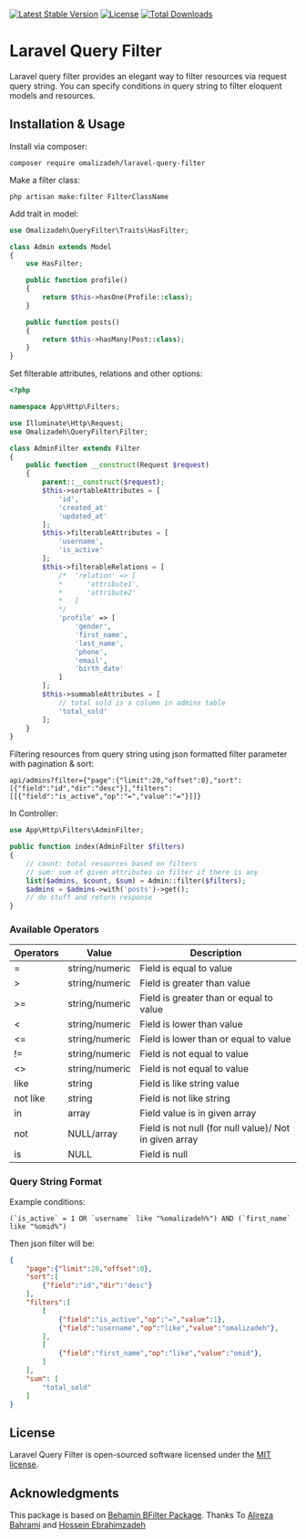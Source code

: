 [![Latest Stable Version](https://poser.pugx.org/omalizadeh/laravel-query-filter/v)](https://packagist.org/packages/omalizadeh/laravel-query-filter)
[![License](https://poser.pugx.org/omalizadeh/laravel-query-filter/license)](https://packagist.org/packages/omalizadeh/laravel-query-filter)
[![Total Downloads](https://poser.pugx.org/omalizadeh/laravel-query-filter/downloads)](https://packagist.org/packages/omalizadeh/laravel-query-filter)
# Laravel Query Filter
Laravel query filter provides an elegant way to filter resources via request query string.
You can specify conditions in query string to filter eloquent models and resources.

## Installation & Usage
Install via composer:
```
composer require omalizadeh/laravel-query-filter
```
Make a filter class:
```
php artisan make:filter FilterClassName
```
Add trait in model:
```php
use Omalizadeh\QueryFilter\Traits\HasFilter;

class Admin extends Model
{
    use HasFilter;

    public function profile()
    {
        return $this->hasOne(Profile::class);
    }

    public function posts()
    {
        return $this->hasMany(Post::class);
    }
}
```
Set filterable attributes, relations and other options:
```php
<?php

namespace App\Http\Filters;

use Illuminate\Http\Request;
use Omalizadeh\QueryFilter\Filter;

class AdminFilter extends Filter
{
    public function __construct(Request $request)
    {
        parent::__construct($request);
        $this->sortableAttributes = [
            'id',
            'created_at'
            'updated_at'
        ];
        $this->filterableAttributes = [
            'username',
            'is_active'
        ];
        $this->filterableRelations = [
            /*  'relation' => [
            *      'attribute1',
            *      'attribute2' 
            *   ]
            */             
            'profile' => [
                'gender',
                'first_name',
                'last_name',
                'phone',
                'email',
                'birth_date'
            ]
        ];
        $this->summableAttributes = [
            // total sold is a column in admins table
            'total_sold'
        ];
    }
}
```
Filtering resources from query string using json formatted filter parameter with pagination & sort:
```
api/admins?filter={"page":{"limit":20,"offset":0},"sort":[{"field":"id","dir":"desc"}],"filters":[[{"field":"is_active","op":"=","value":"="}]]}
```
In Controller:
```php
use App\Http\Filters\AdminFilter;

public function index(AdminFilter $filters)
{
    // count: total resources based on filters
    // sum: sum of given attributes in filter if there is any
    list($admins, $count, $sum) = Admin::filter($filters);
    $admins = $admins->with('posts')->get();
    // do stuff and return response
}
```
### Available Operators
| Operators  | Value | Description |
|---|---|---|
| =  | string/numeric | Field is equal to value |
| >  | string/numeric | Field is greater than value |
| >=  | string/numeric | Field is greater than or equal to value |
| <  | string/numeric | Field is lower than value |
| <=  | string/numeric | Field is lower than or equal to value |
| != | string/numeric | Field is not equal to value |
| <> | string/numeric | Field is not equal to value |
| like | string | Field is like string value |
| not like | string | Field is not like string |
| in | array | Field value is in given array |
| not | NULL/array | Field is not null (for null value)/ Not in given array |
| is | NULL | Field is null |
### Query String Format
Example conditions:
```
(`is_active` = 1 OR `username` like "%omalizadeh%") AND (`first_name` like "%omid%")
```
Then json filter will be:

```json
{
    "page":{"limit":20,"offset":0},
    "sort":[
        {"field":"id","dir":"desc"}
    ],
    "filters":[
        [
            {"field":"is_active","op":"=","value":1},
            {"field":"username","op":"like","value":"omalizadeh"},
        ],
        [   
            {"field":"first_name","op":"like","value":"omid"},
        ]
    ],
    "sum": [
        "total_sold"
    ]
}
```
## License

Laravel Query Filter is open-sourced software licensed under the [MIT license](LICENSE.md).

## Acknowledgments

This package is based on [Behamin BFilter Package](https://github.com/alirezabahram7/bfilter).
Thanks To [Alireza Bahrami](https://github.com/alirezabahram7) and [Hossein Ebrahimzadeh](https://github.com/Hebrahimzadeh)
